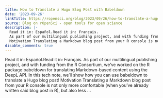 ```yaml
---
title: How to Translate a Hugo Blog Post with Babeldown
date: '2023-09-26'
linkTitle: https://ropensci.org/blog/2023/09/26/how-to-translate-a-hugo-blog-post-with-babeldown/
source: Blog on rOpenSci - open tools for open science
description: |-
  Read it in: Español.Read it in: Français.
  As part of our multilingual publishing project, and with funding from the R Consortium, we&rsquo;ve worked on the R package babeldown for translating Markdown-based content using the DeepL API. In this tech note, we&rsquo;ll show how you can use babeldown to translate a Hugo blog post!
  Motivation Translating a Markdown blog post from your R console is not only more comfortable (when you&rsquo;ve already written said blog post in R), but also less ...
disable_comments: true
---
```

Read it in: Español.Read it in: Français.
As part of our multilingual publishing project, and with funding from the R Consortium, we&rsquo;ve worked on the R package babeldown for translating Markdown-based content using the DeepL API. In this tech note, we&rsquo;ll show how you can use babeldown to translate a Hugo blog post!
Motivation Translating a Markdown blog post from your R console is not only more comfortable (when you&rsquo;ve already written said blog post in R), but also less ...